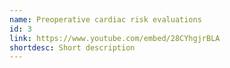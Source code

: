 ```yaml
---
name: Preoperative cardiac risk evaluations
id: 3
link: https://www.youtube.com/embed/28CYhgjrBLA
shortdesc: Short description
---
```

